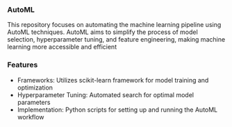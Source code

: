 ### AutoML 
This repository focuses on automating the machine learning pipeline using AutoML techniques. AutoML aims to simplify the process of model selection, hyperparameter tuning, and feature engineering, making machine learning more accessible and efficient

### Features
- Frameworks: Utilizes scikit-learn framework for model training and optimization
- Hyperparameter Tuning: Automated search for optimal model parameters
- Implementation: Python scripts for setting up and running the AutoML workflow
